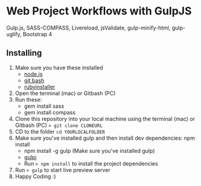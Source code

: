 # Web Project Workflows with GulpJS 
Gulp.js, SASS-COMPASS, Livereload, jsValidate, gulp-minify-html, gulp-uglify, Bootstrap 4


## Installing
1. Make sure you have these installed
	- [node.js](http://nodejs.org/)
	- [git bash](http://git-scm.com/)
	- [rubyinstaller](https://rubyinstaller.org/)
2. Open the terminal (mac) or Gitbash (PC)
3. Run these:
	  - gem install sass
	  - gem install compass
4. Clone this repository into your local machine using the terminal (mac) or Gitbash (PC) `> git clone CLONEURL`
5. CD to the folder `cd YOURLOCALFOLDER`
6. Make sure you've installed gulp and then install dev dependencies: npm install
	- npm install -g gulp (Make sure you've installed gulp)   
	- [gulpj](https://gulpjs.com/)
	- Run `> npm install` to install the project dependencies
7. Run `> gulp` to start live preview server
8. Happy Coding :)
